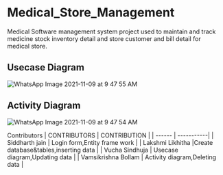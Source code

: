 # Medical_Store_Management
Medical Software management system project used to maintain and track medicine stock inventory detail and store customer and bill detail for medical store.

Usecase Diagram
---
![WhatsApp Image 2021-11-09 at 9 47 55 AM](https://user-images.githubusercontent.com/93576078/140868359-aea7679b-a956-44f6-925b-74915c44cd1a.jpeg)

Activity Diagram
---
![WhatsApp Image 2021-11-09 at 9 47 54 AM](https://user-images.githubusercontent.com/93576078/140868394-663a0fe2-4a1a-4631-bb43-a07428ba6514.jpeg)

Contributors
| CONTRIBUTORS | CONTRIBUTION |
| ------ | -----------|
| Siddharth jain | Login form,Entity frame work |
| Lakshmi Likhitha |Create database&tables,inserting data |
| Vucha Sindhuja | Usecase diagram,Updating data |
| Vamsikrishna Bollam | Activity diagram,Deleting data |

